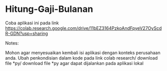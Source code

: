 # Hitung-Gaji-Bulanan

Coba aplikasi ini pada link https://colab.research.google.com/drive/11bEZ3164PzkoAndFpyeV27OyScdR-GDN?usp=sharing

Notes: 

Mohon agar menyesuaikan kembali isi aplikasi dengan konteks perusahaan anda. Ubah penkondisian dalam kode pada link colab research/ download file *py/ download file *py agar dapat dijalankan pada aplikasi lokal
